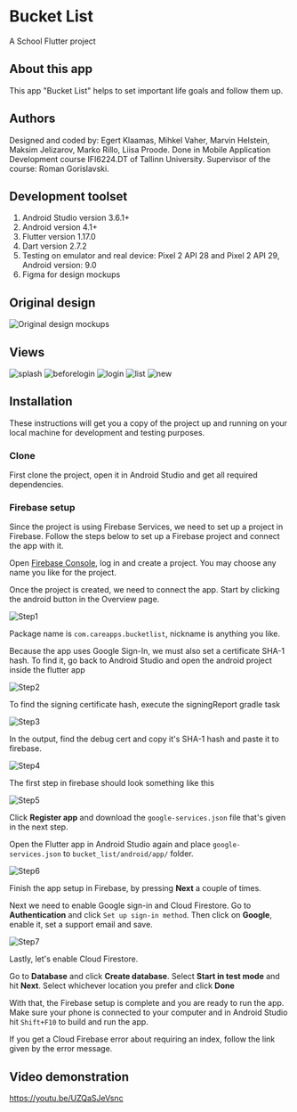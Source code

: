 # Bucket List
A School Flutter project

## About this app
This app "Bucket List" helps to set important life goals and follow them up.

## Authors
Designed and coded by: Egert Klaamas, Mihkel Vaher, Marvin Helstein, Maksim Jelizarov, Marko Rillo, Liisa Proode. Done in Mobile Application Development course IFI6224.DT of Tallinn University. Supervisor of the course: Roman Gorislavski.

## Development toolset
1. Android Studio version 3.6.1+
2. Android version 4.1+
3. Flutter version 1.17.0
4. Dart version 2.7.2
5. Testing on emulator and real device: Pixel 2 API 28 and Pixel 2 API 29, Android version: 9.0
6. Figma for design mockups

## Original design
![Original design mockups](/docs/Bucket_list_mobile_app_initial_design.png?raw=true)

## Views
![splash](/docs/splash.JPG?raw=true)
![beforelogin](/docs/beforelogin.JPG?raw=true)
![login](/docs/login.JPG?raw=true)
![list](/docs/list.JPG?raw=true)
![new](/docs/new.JPG?raw=true)


## Installation
These instructions will get you a copy of the project up and running on your local machine for development and testing purposes.

### Clone
First clone the project, open it in Android Studio and get all required dependencies.

### Firebase setup
Since the project is using Firebase Services, we need to set up a project in Firebase.
Follow the steps below to set up a Firebase project and connect the app with it.

Open [Firebase Console](https://console.firebase.google.com/),
log in and create a project.
You may choose any name you like for the project.

Once the project is created, we need to connect the app.
Start by clicking the android button in the Overview page.

![Step1](/docs/step1.jpg?raw=true)

Package name is `com.careapps.bucketlist`, nickname is anything you like.

Because the app uses Google Sign-In, we must also set a certificate SHA-1 hash.
To find it, go back to Android Studio and open the android project inside the flutter app

![Step2](/docs/step2.jpg?raw=true)

To find the signing certificate hash, execute the signingReport gradle task

![Step3](/docs/step3.jpg?raw=true)

In the output, find the debug cert and copy it's SHA-1 hash and paste it to firebase.

![Step4](/docs/step4.jpg?raw=true)

The first step in firebase should look something like this

![Step5](/docs/step5.jpg?raw=true)

Click **Register app** and download the `google-services.json` file that's given in the next step.

Open the Flutter app in Android Studio again and place `google-services.json` to `bucket_list/android/app/` folder.

![Step6](/docs/step6.jpg?raw=true)

Finish the app setup in Firebase, by pressing **Next** a couple of times.

Next we need to enable Google sign-in and Cloud Firestore.
Go to **Authentication** and click `Set up sign-in method`.
Then click on **Google**, enable it, set a support email and save.

![Step7](/docs/step7.jpg?raw=true)

Lastly, let's enable Cloud Firestore.

Go to **Database** and click **Create database**.
Select **Start in test mode** and hit **Next**.
Select whichever location you prefer and click **Done**

With that, the Firebase setup is complete and you are ready to run the app.
Make sure your phone is connected to your computer and in Android Studio hit `Shift+F10` to build and run the app.

If you get a Cloud Firebase error about requiring an index, follow the link given by the error message.

## Video demonstration
https://youtu.be/UZQaSJeVsnc
